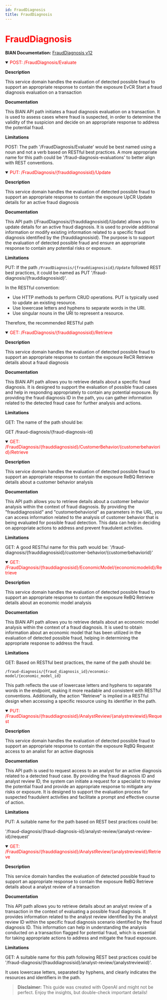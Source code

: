 ```yaml
---
id: FraudDiagnosis
title: FraudDiagnosis
---
```


<h1 style='color:red;'>FraudDiagnosis</h1>

**BIAN Documentation:** [FraudDiagnosis v12](https://app.swaggerhub.com/apis/BIAN-3/FraudDiagnosis/12.0.0)

<details open>
  <summary><span style='color:red;'>POST: /FraudDiagnosis/Evaluate</span></summary>

  **Description**

  This service domain handles the evaluation of detected possible fraud to support an appropriate response to contain the exposure EvCR Start a fraud diagnosis evaluation on a transaction

  **Documentation**

  This BIAN API path initiates a fraud diagnosis evaluation on a transaction. It is used to assess cases where fraud is suspected, in order to determine the validity of the suspicion and decide on an appropriate response to address the potential fraud.

  **Limitations**

  POST: The path '/FraudDiagnosis/Evaluate' would be best named using a noun and not a verb based on RESTful best practices. A more appropriate name for this path could be '/fraud-diagnosis-evaluations' to better align with REST conventions.

</details>

<details open>
  <summary><span style='color:red;'>PUT: /FraudDiagnosis/{frauddiagnosisid}/Update</span></summary>

  **Description**

  This service domain handles the evaluation of detected possible fraud to support an appropriate response to contain the exposure UpCR Update details for an active fraud diagnosis

  **Documentation**

  This API path (/FraudDiagnosis/{frauddiagnosisid}/Update) allows you to update details for an active fraud diagnosis. It is used to provide additional information or modify existing information related to a specific fraud diagnosis identified by the {frauddiagnosisid}. The purpose is to support the evaluation of detected possible fraud and ensure an appropriate response to contain any potential risks or exposure.

  **Limitations**

  PUT: If the path `/FraudDiagnosis/{frauddiagnosisid}/Update` followed REST best practices, it could be named as PUT '/fraud-diagnosis/{frauddiagnosisid}'. 

In the RESTful convention:
- Use HTTP methods to perform CRUD operations. PUT is typically used to update an existing resource.
- Use lowercase letters and hyphens to separate words in the URI.
- Use singular nouns in the URI to represent a resource.

Therefore, the recommended RESTful path

</details>

<details open>
  <summary><span style='color:red;'>GET: /FraudDiagnosis/{frauddiagnosisid}/Retrieve</span></summary>

  **Description**

  This service domain handles the evaluation of detected possible fraud to support an appropriate response to contain the exposure ReCR Retrieve details about a fraud diagnosis

  **Documentation**

  This BIAN API path allows you to retrieve details about a specific fraud diagnosis. It is designed to support the evaluation of possible fraud cases and help in responding appropriately to contain any potential exposure. By providing the fraud diagnosis ID in the path, you can gather information related to the detected fraud case for further analysis and actions.

  **Limitations**

  GET: The name of the path should be:

GET /fraud-diagnosis/{fraud-diagnosis-id}

</details>

<details open>
  <summary><span style='color:red;'>GET: /FraudDiagnosis/{frauddiagnosisid}/CustomerBehavior/{customerbehaviorid}/Retrieve</span></summary>

  **Description**

  This service domain handles the evaluation of detected possible fraud to support an appropriate response to contain the exposure ReBQ Retrieve details about a customer behavior analysis

  **Documentation**

  This API path allows you to retrieve details about a customer behavior analysis within the context of fraud diagnosis. By providing the "frauddiagnosisid" and "customerbehaviorid" as parameters in the URL, you can access information related to the analysis of customer behavior that is being evaluated for possible fraud detection. This data can help in deciding on appropriate actions to address and prevent fraudulent activities.

  **Limitations**

  GET: A good RESTful name for this path would be: 
'/fraud-diagnosis/{frauddiagnosisid}/customer-behavior/{customerbehaviorid}'

</details>

<details open>
  <summary><span style='color:red;'>GET: /FraudDiagnosis/{frauddiagnosisid}/EconomicModel/{economicmodelid}/Retrieve</span></summary>

  **Description**

  This service domain handles the evaluation of detected possible fraud to support an appropriate response to contain the exposure ReBQ Retrieve details about an economic model analysis

  **Documentation**

  This BIAN API path allows you to retrieve details about an economic model analysis within the context of a fraud diagnosis. It is used to obtain information about an economic model that has been utilized in the evaluation of detected possible fraud, helping in determining the appropriate response to address the fraud.

  **Limitations**

  GET: Based on RESTful best practices, the name of the path should be:

`/fraud-diagnosis/{fraud_diagnosis_id}/economic-model/{economic_model_id}`

This path reflects the use of lowercase letters and hyphens to separate words in the endpoint, making it more readable and consistent with RESTful conventions. Additionally, the action "Retrieve" is implied in a RESTful design when accessing a specific resource using its identifier in the path.

</details>

<details open>
  <summary><span style='color:red;'>PUT: /FraudDiagnosis/{frauddiagnosisid}/AnalystReview/{analystreviewid}/Request</span></summary>

  **Description**

  This service domain handles the evaluation of detected possible fraud to support an appropriate response to contain the exposure RqBQ Request access to an analist for an active diagnosis

  **Documentation**

  This API path is used to request access to an analyst for an active diagnosis related to a detected fraud case. By providing the fraud diagnosis ID and analyst review ID, the system can initiate a request for a specialist to review the potential fraud and provide an appropriate response to mitigate any risks or exposure. It is designed to support the evaluation process for suspected fraudulent activities and facilitate a prompt and effective course of action.

  **Limitations**

  PUT: A suitable name for the path based on REST best practices could be:

'/fraud-diagnosis/{fraud-diagnosis-id}/analyst-review/{analyst-review-id}/request'

</details>

<details open>
  <summary><span style='color:red;'>GET: /FraudDiagnosis/{frauddiagnosisid}/AnalystReview/{analystreviewid}/Retrieve</span></summary>

  **Description**

  This service domain handles the evaluation of detected possible fraud to support an appropriate response to contain the exposure ReBQ Retrieve details about a analyst review of a transaction

  **Documentation**

  This API path allows you to retrieve details about an analyst review of a transaction in the context of evaluating a possible fraud diagnosis. It provides information related to the analyst review identified by the analyst review ID within the specific fraud diagnosis scenario identified by the fraud diagnosis ID. This information can help in understanding the analysis conducted on a transaction flagged for potential fraud, which is essential for taking appropriate actions to address and mitigate the fraud exposure.

  **Limitations**

  GET: A suitable name for this path following REST best practices could be '/fraud-diagnosis/{frauddiagnosisid}/analyst-review/{analystreviewid}'. 

It uses lowercase letters, separated by hyphens, and clearly indicates the resources and identifiers in the path.

</details>

> **Disclaimer:** This guide was created with OpenAI and might not be perfect. Enjoy the insights, but double-check important details!
